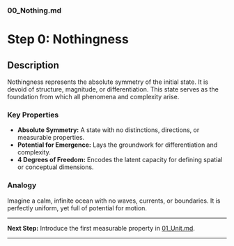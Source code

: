 ### 00_Nothing.md

# Step 0: Nothingness

## Description
Nothingness represents the absolute symmetry of the initial state. It is devoid of structure, magnitude, or differentiation. This state serves as the foundation from which all phenomena and complexity arise.

### Key Properties
- **Absolute Symmetry:** A state with no distinctions, directions, or measurable properties.
- **Potential for Emergence:** Lays the groundwork for differentiation and complexity.
- **4 Degrees of Freedom:** Encodes the latent capacity for defining spatial or conceptual dimensions.

### Analogy
Imagine a calm, infinite ocean with no waves, currents, or boundaries. It is perfectly uniform, yet full of potential for motion.

---

**Next Step:** Introduce the first measurable property in [01_Unit.md](01_Unit.md).

---
